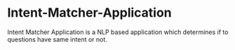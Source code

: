 # Intent-Matcher-Application
Intent Matcher Application is a NLP based application which determines if to questions have same intent or not.
